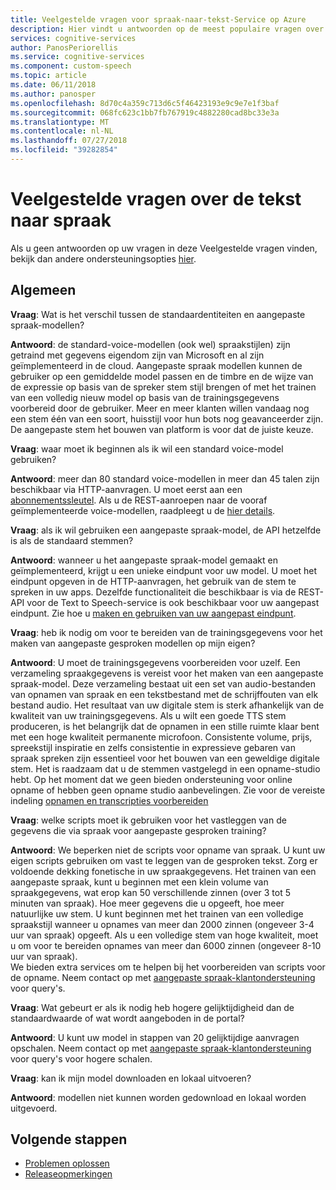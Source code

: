 ```yaml
---
title: Veelgestelde vragen voor spraak-naar-tekst-Service op Azure
description: Hier vindt u antwoorden op de meest populaire vragen over de spraak-naar-tekst.
services: cognitive-services
author: PanosPeriorellis
ms.service: cognitive-services
ms.component: custom-speech
ms.topic: article
ms.date: 06/11/2018
ms.author: panosper
ms.openlocfilehash: 8d70c4a359c713d6c5f46423193e9c9e7e1f3baf
ms.sourcegitcommit: 068fc623c1bb7fb767919c4882280cad8bc33e3a
ms.translationtype: MT
ms.contentlocale: nl-NL
ms.lasthandoff: 07/27/2018
ms.locfileid: "39282854"
---
```

# <a name="text-to-speech-frequently-asked-questions"></a>Veelgestelde vragen over de tekst naar spraak

Als u geen antwoorden op uw vragen in deze Veelgestelde vragen vinden, bekijk dan andere ondersteuningsopties [hier](support.md).

## <a name="general"></a>Algemeen

**Vraag**: Wat is het verschil tussen de standaardentiteiten en aangepaste spraak-modellen?

**Antwoord**: de standard-voice-modellen (ook wel) spraakstijlen) zijn getraind met gegevens eigendom zijn van Microsoft en al zijn geïmplementeerd in de cloud. Aangepaste spraak modellen kunnen de gebruiker op een gemiddelde model passen en de timbre en de wijze van de expressie op basis van de spreker stem stijl brengen of met het trainen van een volledig nieuw model op basis van de trainingsgegevens voorbereid door de gebruiker. Meer en meer klanten willen vandaag nog een stem één van een soort, huisstijl voor hun bots nog geavanceerder zijn. De aangepaste stem het bouwen van platform is voor dat de juiste keuze.

**Vraag**: waar moet ik beginnen als ik wil een standard voice-model gebruiken?

**Antwoord**: meer dan 80 standard voice-modellen in meer dan 45 talen zijn beschikbaar via HTTP-aanvragen. U moet eerst aan een [abonnementssleutel](https://docs.microsoft.com/en-us/azure/cognitive-services/speech-service/get-started). Als u de REST-aanroepen naar de vooraf geïmplementeerde voice-modellen, raadpleegt u de [hier details](https://docs.microsoft.com/en-us/azure/cognitive-services/speech-service/rest-apis#text-to-speech).

**Vraag**: als ik wil gebruiken een aangepaste spraak-model, de API hetzelfde is als de standaard stemmen?

**Antwoord**: wanneer u het aangepaste spraak-model gemaakt en geïmplementeerd, krijgt u een unieke eindpunt voor uw model. U moet het eindpunt opgeven in de HTTP-aanvragen, het gebruik van de stem te spreken in uw apps. Dezelfde functionaliteit die beschikbaar is via de REST-API voor de Text to Speech-service is ook beschikbaar voor uw aangepast eindpunt. Zie hoe u [maken en gebruiken van uw aangepast eindpunt](https://docs.microsoft.com/en-us/azure/cognitive-services/speech-service/how-to-customize-voice-font#create-and-use-a-custom-endpoint).

**Vraag**: heb ik nodig om voor te bereiden van de trainingsgegevens voor het maken van aangepaste gesproken modellen op mijn eigen?

**Antwoord**: U moet de trainingsgegevens voorbereiden voor uzelf. Een verzameling spraakgegevens is vereist voor het maken van een aangepaste spraak-model. Deze verzameling bestaat uit een set van audio-bestanden van opnamen van spraak en een tekstbestand met de schrijffouten van elk bestand audio. Het resultaat van uw digitale stem is sterk afhankelijk van de kwaliteit van uw trainingsgegevens. Als u wilt een goede TTS stem produceren, is het belangrijk dat de opnamen in een stille ruimte klaar bent met een hoge kwaliteit permanente microfoon. Consistente volume, prijs, spreekstijl inspiratie en zelfs consistentie in expressieve gebaren van spraak spreken zijn essentieel voor het bouwen van een geweldige digitale stem. Het is raadzaam dat u de stemmen vastgelegd in een opname-studio hebt.
Op het moment dat we geen bieden ondersteuning voor online opname of hebben geen opname studio aanbevelingen. Zie voor de vereiste indeling [opnamen en transcripties voorbereiden](https://docs.microsoft.com/en-us/azure/cognitive-services/speech-service/how-to-customize-voice-font#prepare-recordings-and-transcripts)
 
**Vraag**: welke scripts moet ik gebruiken voor het vastleggen van de gegevens die via spraak voor aangepaste gesproken training? 

**Antwoord**: We beperken niet de scripts voor opname van spraak. U kunt uw eigen scripts gebruiken om vast te leggen van de gesproken tekst. Zorg er voldoende dekking fonetische in uw spraakgegevens. Het trainen van een aangepaste spraak, kunt u beginnen met een klein volume van spraakgegevens, wat erop kan 50 verschillende zinnen (over 3 tot 5 minuten van spraak). Hoe meer gegevens die u opgeeft, hoe meer natuurlijke uw stem. U kunt beginnen met het trainen van een volledige spraakstijl wanneer u opnames van meer dan 2000 zinnen (ongeveer 3-4 uur van spraak) opgeeft. Als u een volledige stem van hoge kwaliteit, moet u om voor te bereiden opnames van meer dan 6000 zinnen (ongeveer 8-10 uur van spraak).  
We bieden extra services om te helpen bij het voorbereiden van scripts voor de opname. Neem contact op met [aangepaste spraak-klantondersteuning](mailto:customvoice@microsoft.com?subject=Inquiries%20about%20scripts%20generation%20for%20Custom%20Voice%20creation) voor query's.

**Vraag**: Wat gebeurt er als ik nodig heb hogere gelijktijdigheid dan de standaardwaarde of wat wordt aangeboden in de portal?

**Antwoord**: U kunt uw model in stappen van 20 gelijktijdige aanvragen opschalen. Neem contact op met [aangepaste spraak-klantondersteuning](mailto:customvoice@microsoft.com?subject=Inquiries%20about%20scripts%20generation%20for%20Custom%20Voice%20creation) voor query's voor hogere schalen.

**Vraag**: kan ik mijn model downloaden en lokaal uitvoeren?

**Antwoord**: modellen niet kunnen worden gedownload en lokaal worden uitgevoerd.

## <a name="next-steps"></a>Volgende stappen

* [Problemen oplossen](troubleshooting.md)
* [Releaseopmerkingen](releasenotes.md)
